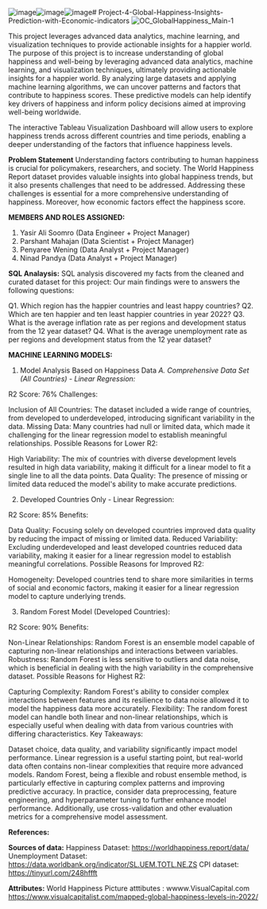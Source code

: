 ![image](https://github.com/Yasir-09/Project-4-Global-Happiness-Insights-Prediction-with-Economic-indicators/assets/131497346/d26c7495-16b8-4c90-9b29-dc8c2ae76e00)![image](https://github.com/Yasir-09/Project-4-Global-Happiness-Insights-Prediction-with-Economic-indicators/assets/131497346/8c6d6879-841e-4d78-819d-b33e5d89c720)![image](https://github.com/Yasir-09/Project-4-Global-Happiness-Insights-Prediction-with-Economic-indicators/assets/131497346/26aee66f-856e-409a-b587-6f6ea358c012)# Project-4-Global-Happiness-Insights-Prediction-with-Economic-indicators
![OC_GlobalHappiness_Main-1](https://github.com/Yasir-09/Project-4-Global-Happiness-Insights-Prediction-with-Economic-indicators/assets/131497346/b128adb9-16d8-46ae-b55f-f94a6a47728b)


This project leverages advanced data analytics, machine learning, and visualization techniques to provide actionable insights for a happier world.
The purpose of this project is to increase understanding of global happiness and well-being by leveraging advanced data analytics, machine learning, and visualization techniques, ultimately providing actionable insights for a happier world. 
By analyzing large datasets and applying machine learning algorithms, we can uncover patterns and factors that contribute to happiness scores. These predictive models can help identify key drivers of happiness and inform policy decisions aimed at improving well-being worldwide. 

The interactive Tableau Visualization Dashboard will allow users to explore happiness trends across different countries and time periods, enabling a deeper understanding of the factors that influence happiness levels. 

**Problem Statement**
Understanding factors contributing to human happiness is crucial for policymakers, researchers, and society. The World Happiness Report dataset provides valuable insights into global happiness trends, but it also presents challenges that need to be addressed. Addressing these challenges is essential for a more comprehensive understanding of happiness. Moreover, how economic factors effect the happiness score.


**MEMBERS AND ROLES ASSIGNED:**
1.	Yasir Ali Soomro (Data Engineer + Project Manager)
2.	Parshant Mahajan (Data Scientist + Project Manager)
3.	Penyaree Wening (Data Analyst + Project Manager)
4.	Ninad Pandya (Data Analyst + Project Manager)

**SQL Analaysis:**
SQL analysis discovered my facts from the cleaned and curated dataset for this project: Our main findings were to answers the following questions:

Q1. Which region has the happier countries and least happy countries?
Q2. Which are ten happier and ten least happier countries in year 2022?
Q3. What is the average inflation rate as per regions and development status from the 12 year dataset?
Q4. What is the average unemployment rate as per regions and development status from the 12 year dataset?


**MACHINE LEARNING MODELS:** 
1. Model Analysis Based on Happiness Data
*A. Comprehensive Data Set (All Countries) - Linear Regression:*

R2 Score: 76%
Challenges:

Inclusion of All Countries: The dataset included a wide range of countries, from developed to underdeveloped, introducing significant variability in the data.
Missing Data: Many countries had null or limited data, which made it challenging for the linear regression model to establish meaningful relationships.
Possible Reasons for Lower R2:

High Variability: The mix of countries with diverse development levels resulted in high data variability, making it difficult for a linear model to fit a single line to all the data points.
Data Quality: The presence of missing or limited data reduced the model's ability to make accurate predictions.


2. Developed Countries Only - Linear Regression:

R2 Score: 85%
Benefits:

Data Quality: Focusing solely on developed countries improved data quality by reducing the impact of missing or limited data.
Reduced Variability: Excluding underdeveloped and least developed countries reduced data variability, making it easier for a linear regression model to establish meaningful correlations.
Possible Reasons for Improved R2:

Homogeneity: Developed countries tend to share more similarities in terms of social and economic factors, making it easier for a linear regression model to capture underlying trends.


3. Random Forest Model (Developed Countries):

R2 Score: 90%
Benefits:

Non-Linear Relationships: Random Forest is an ensemble model capable of capturing non-linear relationships and interactions between variables.
Robustness: Random Forest is less sensitive to outliers and data noise, which is beneficial in dealing with the high variability in the comprehensive dataset.
Possible Reasons for Highest R2:

Capturing Complexity: Random Forest's ability to consider complex interactions between features and its resilience to data noise allowed it to model the happiness data more accurately.
Flexibility: The random forest model can handle both linear and non-linear relationships, which is especially useful when dealing with data from various countries with differing characteristics.
Key Takeaways:

Dataset choice, data quality, and variability significantly impact model performance.
Linear regression is a useful starting point, but real-world data often contains non-linear complexities that require more advanced models.
Random Forest, being a flexible and robust ensemble method, is particularly effective in capturing complex patterns and improving predictive accuracy.
In practice, consider data preprocessing, feature engineering, and hyperparameter tuning to further enhance model performance. Additionally, use cross-validation and other evaluation metrics for a comprehensive model assessment.


**References:**

**Sources of data:** 
Happiness Dataset: https://worldhappiness.report/data/
Unemployment Dataset: https://data.worldbank.org/indicator/SL.UEM.TOTL.NE.ZS
CPI dataset: https://tinyurl.com/248hffft

**Attributes:**
World Happiness Picture atttibutes : wwww.VisualCapital.com 
https://www.visualcapitalist.com/mapped-global-happiness-levels-in-2022/

